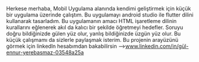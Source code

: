 Herkese merhaba,
Mobil Uygulama alanında kendimi geliştirmek için küçük bir uygulama üzerinde çalıştım. Bu uygulamayı android studio ile flutter dilini kullanarak tasarladım.
Bu uygulamanın amacı HTML işaretleme dilinin kurallarını eğlenerek akıl da kalıcı bir şekilde öğretmeyi hedefler. 
Soruyu doğru bildiğinizde gülen yüz olur, yanlış bildiğinizde üzgün yüz olur. 
Bu küçük çalışmamı da sizlerle paylaşmak isterim. 
Bu projenin arayüzünü görmek için linkedln hesabımdan bakabilirsin -->www.linkedin.com/in/gül-ennur-yerebasmaz-03548a25a
